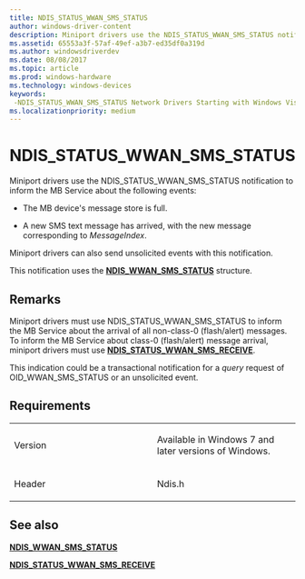 ```yaml
---
title: NDIS_STATUS_WWAN_SMS_STATUS
author: windows-driver-content
description: Miniport drivers use the NDIS_STATUS_WWAN_SMS_STATUS notification to inform the MB Service about the following events The MB device's message store is full.A new SMS text message has arrived, with the new message corresponding to MessageIndex.Miniport drivers can also send unsolicited events with this notification.This notification uses the NDIS_WWAN_SMS_STATUS structure.
ms.assetid: 65553a3f-57af-49ef-a3b7-ed35df0a319d
ms.author: windowsdriverdev
ms.date: 08/08/2017
ms.topic: article
ms.prod: windows-hardware
ms.technology: windows-devices
keywords: 
 -NDIS_STATUS_WWAN_SMS_STATUS Network Drivers Starting with Windows Vista
ms.localizationpriority: medium
---
```


# NDIS\_STATUS\_WWAN\_SMS\_STATUS


Miniport drivers use the NDIS\_STATUS\_WWAN\_SMS\_STATUS notification to inform the MB Service about the following events:

-   The MB device's message store is full.

-   A new SMS text message has arrived, with the new message corresponding to *MessageIndex*.

Miniport drivers can also send unsolicited events with this notification.

This notification uses the [**NDIS\_WWAN\_SMS\_STATUS**](https://msdn.microsoft.com/library/windows/hardware/ff567945) structure.

Remarks
-------

Miniport drivers must use NDIS\_STATUS\_WWAN\_SMS\_STATUS to inform the MB Service about the arrival of all non-class-0 (flash/alert) messages. To inform the MB Service about class-0 (flash/alert) message arrival, miniport drivers must use [**NDIS\_STATUS\_WWAN\_SMS\_RECEIVE**](ndis-status-wwan-sms-receive.md).

This indication could be a transactional notification for a *query* request of OID\_WWAN\_SMS\_STATUS or an unsolicited event.

Requirements
------------

<table>
<colgroup>
<col width="50%" />
<col width="50%" />
</colgroup>
<tbody>
<tr class="odd">
<td><p>Version</p></td>
<td><p>Available in Windows 7 and later versions of Windows.</p></td>
</tr>
<tr class="even">
<td><p>Header</p></td>
<td>Ndis.h</td>
</tr>
</tbody>
</table>

## See also


[**NDIS\_WWAN\_SMS\_STATUS**](https://msdn.microsoft.com/library/windows/hardware/ff567945)

[**NDIS\_STATUS\_WWAN\_SMS\_RECEIVE**](ndis-status-wwan-sms-receive.md)

 

 




